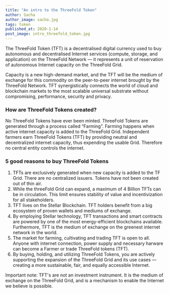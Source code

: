 ```yaml
---
title: "An intro to the ThreeFold Token"
author: Sacha
author_image: sacha.jpg
tags: token
published_at: 2020-1-14
post_image: intro_threefold_token.jpg
---
```


The ThreeFold Token (TFT) is a decentralised digital currency used to buy autonomous and decentralised Internet services (compute, storage, and application) on the ThreeFold Network — it represents a unit of reservation of autonomous Internet capacity on the ThreeFold Grid.

Capacity is a new high-demand market, and the TFT will be the medium of exchange for this commodity on the peer-to-peer internet brought by the ThreeFold Network. TFT synergistically connects the world of cloud and blockchain markets to the most scalable universal substrate without compromising, performance, security and privacy.

### How are ThreeFold Tokens created?
No ThreeFold Tokens have ever been minted. ThreeFold Tokens are generated through a process called “Farming”. Farming happens when active internet capacity is added to the ThreeFold Grid. Independent farmers earn ThreeFold Tokens (TFT) by providing neutral and decentralized internet capacity, thus expending the usable Grid. Therefore no central entity controls the internet.

### 5 good reasons to buy ThreeFold Tokens

1. TFTs are exclusively generated when new capacity is added to the TF Grid. There are no centralized issuers. Tokens have not been created out of thin air.
2. While the threeFold Grid can expand, a maximum of 4 Billion TFTs can be in circulation. This limit ensures stability of value and incentivization for all stakeholders.
3. TFT lives on the Stellar Blockchain. TFT holders benefit from a big ecosystem of proven wallets and mediums of exchange.
4. By employing Stellar technology, TFT transactions and smart contracts are powered by one of the most energy-efficient blockchains available. Furthermore, TFT is the medium of exchange on the greenest internet network in the world.
5. The market for farming, cultivating and trading TFT is open to all. Anyone with internet connection, power supply and necessary harware can become a Farmer or trade ThreeFold tokens (TFT).
6. By buying, holding, and utilizing ThreeFold Tokens, you are actively supporting the expansion of the ThreeFold Grid and its use cases — creating a more sustainable, fair, and equally accessible Internet.

Important note: TFT's are not an investment instrument. It is the medium of exchange on the ThreeFold Grid, and is a mechanism to enable the Internet we believe is possible.
